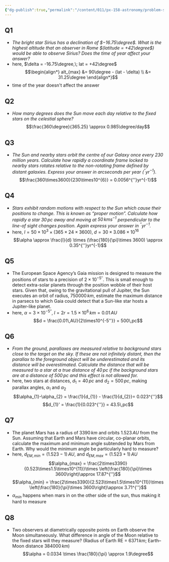 ```yaml
---
{"dg-publish":true,"permalink":"/content/011/px-158-astronomy/problem-sheets/px-158-ps-1/","noteIcon":"1","created":"2025-08-27T13:14:05.029+01:00","updated":"2024-11-26T20:12:37.000+00:00"}
---
```


## Q1 
- *The bright star Sirius has a declination of $−16.75\degree$. What is the highest altitude that an observer in Rome $(latitude = +42\degree$) would be able to observe Sirius? Does the time of year affect your answer?*
- here, $\delta = -16.75\degree,\; lat = +42\degree$
$$\begin{align*}
	alt_{max} &= 90\degree - (lat - \delta) \\
	&= 31.25\degree
\end{align*}$$
- time of the year doesn't affect the answer
## Q2
- *How many degrees does the Sun move each day relative to the fixed stars on the celestial sphere?*
$$\frac{360\degree}{365.25} \approx 0.985\degree/day$$
## Q3
- *The Sun and nearby stars orbit the centre of our Galaxy once every 230 million years. Calculate how rapidly a coordinate frame locked to nearby stars rotates relative to the non-rotating frame defined by distant galaxies. Express your answer in arcseconds per year (${} ^{′′}yr^{−1}$).*
$$\frac{360\times3600}{230\times10^{6}} = 0.0056^{''}yr^{-1}$$
## Q4 
- *Stars exhibit random motions with respect to the Sun which cause their positions to change. This is known as “proper motion”. Calculate how rapidly a star $30\,pc$ away and moving at $50\,km s^{−1}$ perpendicular to the line-of sight changes position. Again express your answer in $^{′′}yr^{−1}$.*
- here, ${} l = 50\times10^{3}\times (365\times24\times3600),\; d = 30\times3.086\times10^{16} {}$
$$\alpha \approx \frac{l}{d} \times (\frac{180}{\pi}\times 3600) \approx 0.35^{''}yr^{-1}$$
## Q5
- The European Space Agency’s Gaia mission is designed to measure the positions of stars to a precision of $2\times10^{−5′′}$. This is small enough to detect extra-solar planets through the position wobble of their host stars. Given that, owing to the gravitational pull of Jupiter, the Sun executes an orbit of radius, $750 000\,km$, estimate the maximum distance in parsecs to which Gaia could detect that a Sun-like star hosts a Jupiter-like planet.
- here, $\alpha=3\times10^{-5''},\; l = 2r = 1.5\times10^{6}\,km = 0.01\,AU$
$$d = \frac{0.01\,AU}{2\times10^{-5''}} = 500\,pc$$
## Q6
- *From the ground, parallaxes are measured relative to background stars close to the target on the sky. If these are not infinitely distant, then the parallax to the foreground object will be underestimated and its distance will be overestimated. Calculate the distance that will be measured to a star at a true distance of $40\,pc$ if the background stars are at a distance of $500\,pc$ and this effect is not allowed for.*
- here, two stars at distances, $d_{1}=40\,pc$ and $d_{2}=500\,pc$, making parallax angles, $\alpha_{1}$ and $\alpha_{2}$
$$\alpha_{1}-\alpha_{2} = \frac{1}{d_{1}} - \frac{1}{d_{2}}= 0.023^{''}$$
$$d_{1}' = \frac{1}{0.023^{''}} = 43.5\,pc$$
## Q7
- The planet Mars has a radius of $3390\,km$ and orbits $1.523\,AU$ from the Sun. Assuming that Earth and Mars have circular, co-planar orbits, calculate the maximum and minimum angle subtended by Mars from Earth. Why would the minimum angle be particularly hard to measure?
- here, $d_{EM, min} = (1.523-1)\,AU$, and $d_{EM,max} = (1.523+1)\,AU$
$$\alpha_{max} = \frac{2\times3390}{0.523\times1.5\times10^{11}}\times \left(\frac{180}{\pi}\times 3600\right)\approx 17.87^{''}$$
$$\alpha_{min} = \frac{2\times3390}{2.523\times1.5\times10^{11}}\times \left(\frac{180}{\pi}\times 3600\right)\approx 3.71^{''}$$
- $\alpha_{min}$ happens when mars in on the other side of the sun, thus making it hard to measure
## Q8
- Two observers at diametrically opposite points on Earth observe the Moon simultaneously. What difference in angle of the Moon relative to the fixed stars will they measure? (Radius of Earth RE = ${} 6371\,km {}$; Earth–Moon distance $384000\,km$)
$$\alpha = 0.0334 \times \frac{180}{\pi} \approx 1.9\degree$$
